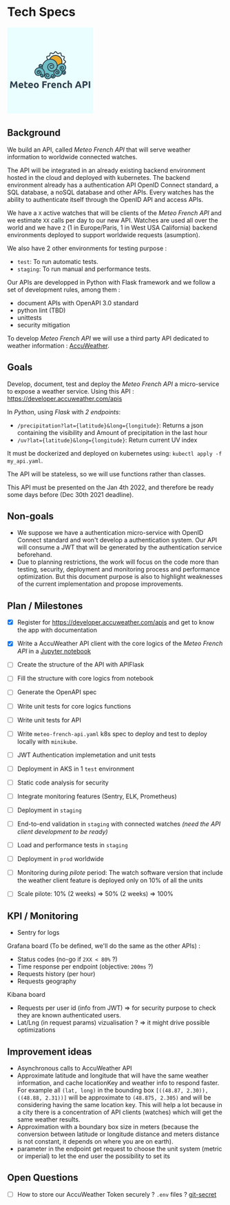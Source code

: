 # Tech Specs

<img src="./doc/meteo-french-api-logo.png" alt="meteo-french-api-logo" width="200"/>

## Background

We build an API, called _Meteo French API_ that will serve weather information to worldwide connected watches.

The API will be integrated in an already existing backend environment hosted in the cloud and deployed with kubernetes.
The backend environment already has a authentication API OpenID Connect standard, a SQL database, a noSQL database and other APIs. Every watches has the ability to authenticate itself through the OpenID API and access APIs.

We have a `X` active watches that will be clients of the _Meteo French API_ and we estimate `XX` calls per day to our new API. Watches are used all over the world and we have `2` (1 in Europe/Paris, 1 in West USA California) backend environments deployed to support worldwide requests (asumption).

We also have 2 other environments for testing purpose :
* `test`:
To run automatic tests.
* `staging`:
To run manual and performance tests.

Our APIs are developped in Python with Flask framework and we follow a set of development rules, among them :
* document APIs with OpenAPI 3.0 standard
* python lint (TBD)
* unittests
* security mitigation

To develop _Meteo French API_ we will use a third party API dedicated to weather information : [AccuWeather](https://developer.accuweather.com/apis).


## Goals

Develop, document, test and deploy the _Meteo French API_ a micro-service to expose a weather service.
Using this API : https://developer.accuweather.com/apis

In *Python*, using *Flask* with *2 endpoints*:
* `/precipitation?lat={latitude}&long={longitude}`:
Returns a json containing the visibility and Amount of precipitation in the last hour
* `/uv?lat={latitude}&long={longitude}`:
Return current UV index

It must be dockerized and deployed on kubernetes using: `kubectl apply -f my_api.yaml`.

The API will be stateless, so we will use functions rather than classes.

This API must be presented on the Jan 4th 2022, and therefore be ready some days before (Dec 30th 2021 deadline).


## Non-goals

* We suppose we have a authentication micro-service with OpenID Connect standard and won't develop a authentication system. Our API will consume a JWT that will be generated by the authentication service beforehand.
* Due to planning restrictions, the work will focus on the code more than testing, security, deployment and monitoring process and performance optimization. But this document purpose is also to highlight weaknesses of the current implementation and propose improvements.

## Plan / Milestones

- [X] Register for https://developer.accuweather.com/apis and get to know the app with documentation
- [X] Write a AccuWeather API client with the core logics of the _Meteo French API_ in a [Jupyter notebook](./quick_tests/accuweather-client.ipynb)
- [ ] Create the structure of the API with APIFlask
- [ ] Fill the structure with core logics from notebook
- [ ] Generate the OpenAPI spec
- [ ] Write unit tests for core logics functions
- [ ] Write unit tests for API
- [ ] Write `meteo-french-api.yaml` k8s spec to deploy and test to deploy locally with `minikube`.

- [ ] JWT Authentication implemetation and unit tests
- [ ] Deployment in AKS in 1 `test` environment
- [ ] Static code analysis for security
- [ ] Integrate monitoring features (Sentry, ELK, Prometheus)

- [ ] Deployment in `staging`
- [ ] End-to-end validation in `staging` with connected watches *(need the API client development to be ready)*
- [ ] Load and performance tests in `staging`
- [ ] Deployment in `prod` worldwide
- [ ] Monitoring during _pilote_ period: The watch software version that include the weather client feature is deployed only on 10% of all the units
- [ ] Scale pilote: 10% (2 weeks) => 50% (2 weeks) => 100%

## KPI / Monitoring

* Sentry for logs

Grafana board (To be defined, we'll do the same as the other APIs) :
* Status codes (no-go if `2XX < 80%` ?)
* Time response per endpoint (objective: `200ms` ?)
* Requests history (per hour)
* Requests geography

Kibana board
* Requests per user id (info from JWT) => for security purpose to check they are known authenticated users.
* Lat/Lng (in request params) vizualisation ? => it might drive possible optimizations


## Improvement ideas

* Asynchronous calls to AccuWeather API
* Approximate latitude and longitude that will have the same weather information, and cache locationKey and weather info to respond faster. For example all `(lat, long)` in the bounding box `[((48.87, 2.30)), ((48.88, 2.31))]` will be approximate to `(48.875, 2.305)` and will be considering having the same location key. This will help a lot because in a city there is a concentration of API clients (watches) which will get the same weather results.
* Approximation with a boundary box size in meters (because the conversion between latitude or longitude distance and meters distance is not constant, it depends on where you are on earth).
* parameter in the endpoint get request to choose the unit system (metric or imperial) to let the end user the possibility to set its 


## Open Questions

- [ ] How to store our AccuWeather Token securely ? `.env` files ? [git-secret](https://git-secret.io/)

